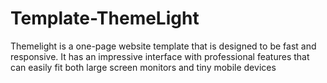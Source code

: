 # Template-ThemeLight
Themelight is a one-page website template that is designed to be fast and responsive. It has an impressive interface with professional features that can easily fit both large screen monitors and tiny mobile devices
